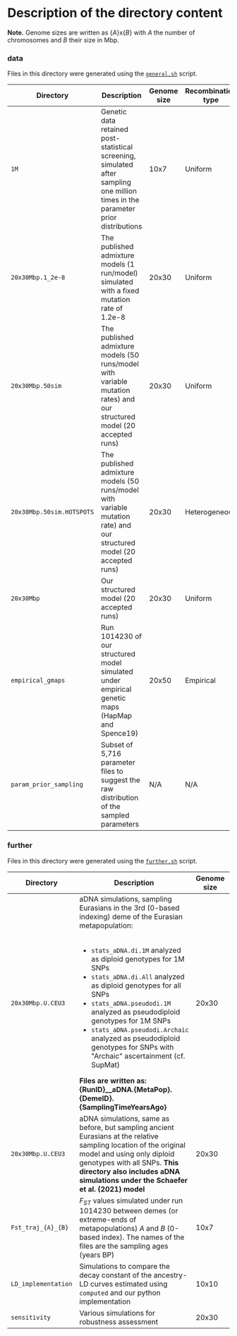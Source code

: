 # Description of the directory content

**Note.** Genome sizes are written as {*A*}x{*B*} with *A* the number of chromosomes and *B* their size in Mbp.

### **data**

Files in this directory were generated using the [`general.sh`](https://github.com/sunyatin/qna/blob/main/general.sh) script.


| Directory | Description | Genome size | Recombination type | Content |
| -- | -- | -- | -- | -- |
| `1M` | Genetic data retained post-statistical screening, simulated after sampling one million times in the parameter prior distributions | 10x7 | Uniform | par+stats |
| `20x30Mbp.1_2e-8` | The published admixture models (1 run/model) simulated with a fixed mutation rate of 1.2e-8 | 20x30 | Uniform | par+stats |
| `20x30Mbp.50sim` | The published admixture models (50 runs/model with variable mutation rates) and our structured model (20 accepted runs) | 20x30 | Uniform | par+stats |
| `20x30Mbp.50sim.HOTSPOTS` | The published admixture models (50 runs/model with variable mutation rate) and our structured model (20 accepted runs) | 20x30 | Heterogeneous | par+stats |
| `20x30Mbp` | Our structured model (20 accepted runs) | 20x30 | Uniform | par+data+stats |
| `empirical_gmaps` | Run 1014230 of our structured model simulated under empirical genetic maps (HapMap and Spence19) | 20x50 | Empirical | par+stats |
| `param_prior_sampling` | Subset of 5,716 parameter files to suggest the raw distribution of the sampled parameters | N/A | N/A | par |


### **further**

Files in this directory were generated using the [`further.sh`](https://github.com/sunyatin/qna/blob/main/further.sh) script.

| Directory | Description | Genome size | Recombination type | Content |
| -- | -- | -- | -- | -- |
| `20x30Mbp.U.CEU3` | aDNA simulations, sampling Eurasians in the 3rd (0-based indexing) deme of the Eurasian metapopulation:<br><br> <ul><li>`stats_aDNA.di.1M` analyzed as diploid genotypes for 1M SNPs</li><li>`stats_aDNA.di.All` analyzed as diploid genotypes for all SNPs</li><li>`stats_aDNA.pseudodi.1M` analyzed as pseudodiploid genotypes for 1M SNPs</li><li>`stats_aDNA.pseudodi.Archaic` analyzed as pseudodiploid genotypes for SNPs with "Archaic" ascertainment (cf. SupMat)</li></ul>**Files are written as: {RunID}__aDNA.{MetaPop}.{DemeID}.{SamplingTimeYearsAgo}** | 20x30 | Uniform | par+stats |
| `20x30Mbp.U.CEU3` | aDNA simulations, same as before, but sampling ancient Eurasians at the relative sampling location of the original model and using only diploid genotypes with all SNPs. **This directory also includes aDNA simulations under the Schaefer et al. (2021) model** | 20x30 | Uniform | par+stats |
| `Fst_traj_{A}_{B}` | $F_{ST}$ values simulated under run 1014230 between demes (or extreme-ends of metapopulations) *A* and *B* (0-based index). The names of the files are the sampling ages (years BP) | 10x7 | Uniform | par+stats |
| `LD_implementation` | Simulations to compare the decay constant of the ancestry-LD curves estimated using `computed` and our python implementation | 10x10 | Uniform | par+data+stats |
| `sensitivity` | Various simulations for robustness assessment | 20x30 | Uniform | par+stats |

